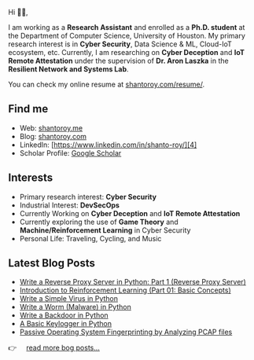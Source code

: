 
Hi 👋🏻,

I am working as a **Research Assistant** and enrolled as a **Ph.D. student** at the Department of Computer Science, University of Houston. My primary research interest is in **Cyber Security**, Data Science & ML, Cloud-IoT ecosystem, etc. Currently, I am researching on **Cyber Deception** and **IoT Remote Attestation** under the supervision of **Dr. Aron Laszka** in the **Resilient Network and Systems Lab**.

You can check my online resume at [shantoroy.com/resume/][1].

## Find me

- Web: [shantoroy.me][2]
- Blog: [shantoroy.com][3]
- LinkedIn: [https://www.linkedin.com/in/shanto-roy/][4]
- Scholar Profile: [Google Scholar](https://scholar.google.com/citations?user=OMGYMbwAAAAJ&hl=en)

## Interests
- Primary research interest: **Cyber Security**
- Industrial Interest: **DevSecOps**
- Currently Working on **Cyber Deception** and **IoT Remote Attestation**
- Currently exploring the use of **Game Theory** and **Machine/Reinforcement Learning** in Cyber Security
- Personal Life: Traveling, Cycling, and Music


## Latest Blog Posts
- [Write a Reverse Proxy Server in Python: Part 1 (Reverse Proxy Server)](https://shantoroy.com/network/write-a-reverse-proxy-server-in-python/)
- [Introduction to Reinforcement Learning (Part 01: Basic Concepts)](https://shantoroy.com/reinforcement-learning/intro-to-reinforcement-learning-part1-basic-concepts/)
- [Write a Simple Virus in Python](https://shantoroy.com/security/write-a-virus-in-python/)
- [Write a Worm (Malware) in Python](https://shantoroy.com/security/write-a-worm-malware-in-python/)
- [Write a Backdoor in Python](https://shantoroy.com/security/simple-backdoor-using-python/)
- [A Basic Keylogger in Python](https://shantoroy.com/security/a-simple-keylogger-in-python/)
- [Passive Operating System Fingerprinting by Analyzing PCAP files](https://shantoroy.com/security/operating-system-fingerprinting/)

:point_right: &nbsp;&nbsp;&nbsp; [read more bog posts...](https://www.shantoroy.com)

[1]: https://www.shantoroy.com/resume/
[2]: https://www.shantoroy.me
[3]: https://www.shantoroy.com
[4]: https://www.linkedin.com/in/shanto-roy/